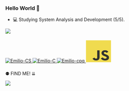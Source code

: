 ### Hello World 👋

- :computer: Studying System Analysis and Development (5/5).

<div>
  <a href="https://github.com/emiliobresolin">

  <img heigth="180em" src="https://github-readme-stats.vercel.app/api/top-langs/?username=emiliobresolin&layout=compact&langs_count=16&theme=nord"/>
</div>



<div style="display: inline_block"><br>
  <img align"center" alt="Emilio-CS" height="70" width="80" src="https://cdn.jsdelivr.net/gh/devicons/devicon/icons/csharp/csharp-original.svg"/>
  <img align"center" alt="Emilio-C" height="70" width="80" src="https://cdn.jsdelivr.net/gh/devicons/devicon/icons/dot-net/dot-net-plain-wordmark.svg"/>
  <img align"center" alt="Emilio-cpq" height="70" width="80" src="https://encrypted-tbn0.gstatic.com/images?q=tbn:ANd9GcQQ_ym9sDCv_o3bOoORwbX9893EAnWbWhpXe4M7i7JKZx_dwhzIfNL6DbkaG7C9Rpap28U&usqp=CAU"/>
  <img align"center" alt="Emilio-JS" height="70" width="80" src="https://raw.githubusercontent.com/devicons/devicon/master/icons/javascript/javascript-original.svg"/>
</div>

###

<a> ⚉ FIND ME! ⇊</a>
<div>

  <a href="https://www.linkedin.com/in/emilio-bresolin-86a39bb7" target="_blank"><img src="https://img.shields.io/badge/LinkedIn-0077B5?style=for-the-badge&logo=linkedin&logoColor=white" target="_blank"></a>
</div>

###

